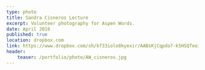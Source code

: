 ```yaml
---
type: photo
title: Sandra Cisneros Lecture
excerpt: Volunteer photography for Aspen Words.
date: April 2016
published: true
location: dropbox.com
link: https://www.dropbox.com/sh/kf33iolo8kyexir/AABsKjCqpdo7-k5HSQfeoiH_a?dl=0
header:
    teaser: /portfolio/photo/AW_cisneros.jpg
---
```


